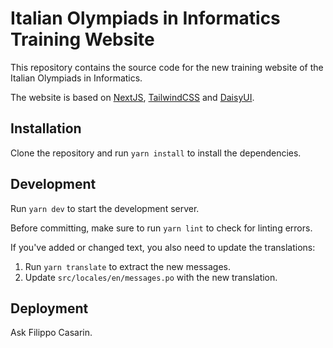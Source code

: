 # Italian Olympiads in Informatics Training Website

This repository contains the source code for the new training website of the Italian Olympiads in Informatics.

The website is based on [NextJS](https://nextjs.org/), [TailwindCSS](https://tailwindcss.com/)
and [DaisyUI](https://daisyui.com/).

## Installation

Clone the repository and run `yarn install` to install the dependencies.

## Development

Run `yarn dev` to start the development server.

Before committing, make sure to run `yarn lint` to check for linting errors.

If you've added or changed text, you also need to update the translations:

1. Run `yarn translate` to extract the new messages.
2. Update `src/locales/en/messages.po` with the new translation.

## Deployment

Ask Filippo Casarin.
